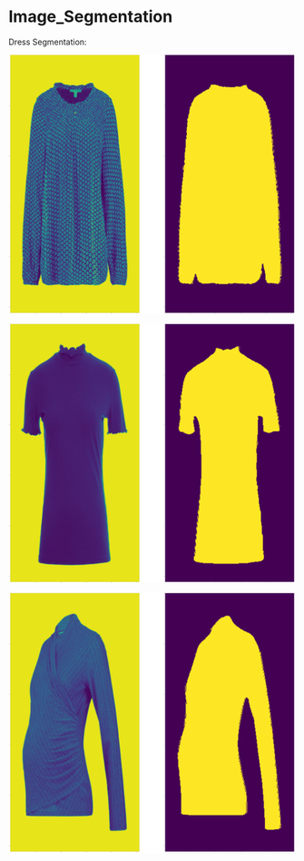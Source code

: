 # Image_Segmentation

Dress Segmentation:

![image](https://github.com/cjaitej/Image_Segmentation/blob/main/dress_segmentation/Results/download1.png)

![image](https://github.com/cjaitej/Image_Segmentation/blob/main/dress_segmentation/Results/download2.png)

![image](https://github.com/cjaitej/Image_Segmentation/blob/main/dress_segmentation/Results/download3.png)
